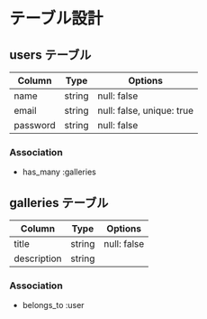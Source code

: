 # テーブル設計

## users テーブル

| Column   | Type   | Options                   |
| -------- | ------ | ------------------------- |
| name     | string | null: false               |
| email    | string | null: false, unique: true |
| password | string | null: false               |

### Association

- has_many :galleries

## galleries テーブル

| Column      | Type   | Options     |
| ----------- | ------ | ----------- |
| title       | string | null: false |
| description | string |             |

### Association

- belongs_to :user
